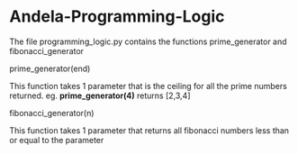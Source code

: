 # Andela-Programming-Logic
The file programming_logic.py contains the functions prime_generator and fibonacci_generator

prime_generator(end)

This function takes 1 parameter that is the ceiling for all the prime numbers returned. eg. **prime_generator(4)** returns [2,3,4]

fibonacci_generator(n) 

This function takes 1 parameter that returns all fibonacci numbers less than or equal to the parameter
